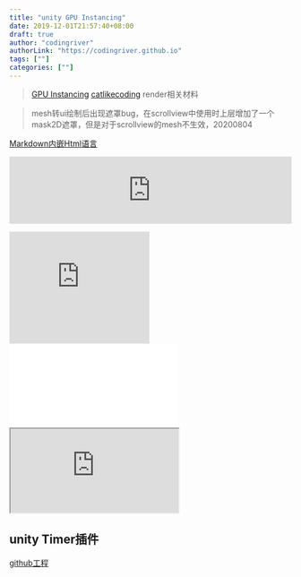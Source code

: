 ```yaml
---
title: "unity GPU Instancing"
date: 2019-12-01T21:57:40+08:00
draft: true
author: "codingriver"
authorLink: "https://codingriver.github.io"
tags: [""]
categories: [""]
---
```


<!--more-->

> [GPU Instancing](https://catlikecoding.com/unity/tutorials/rendering/part-19/)
> [catlikecoding](https://catlikecoding.com/)  render相关材料

>mesh转ui绘制后出现遮罩bug，在scrollview中使用时上层增加了一个mask2D遮罩，但是对于scrollview的mesh不生效，20200804
>   
[Markdown内嵌Html语言](https://www.cnblogs.com/yangzhou33/p/8417359.html)

<p><iframe style="width: 100%; height: 120px;" src="https://www.baidu.com" frameborder="0" width="320" height="240"></iframe></p>



<Iframe src="https://raw.githubusercontent.com/codingriver/DataStructure/master/README.md" width="250" height="200" scrolling="no" frameborder="0"></iframe>

<iframe src=”https://raw.githubusercontent.com/codingriver/DataStructure/master/README.md” width=”100″ height=”30″ frameborder=”no” border=”0″ marginwidth=”0″ marginheight=”0″ scrolling=”no” allowtransparency=”yes”></iframe>

<div >
	<iframe src="https://www.baidu.com"></iframe>

</div>


## unity Timer插件
[github工程](https://github.com/codingriver/UnityProjectTest/tree/master/Timer)


